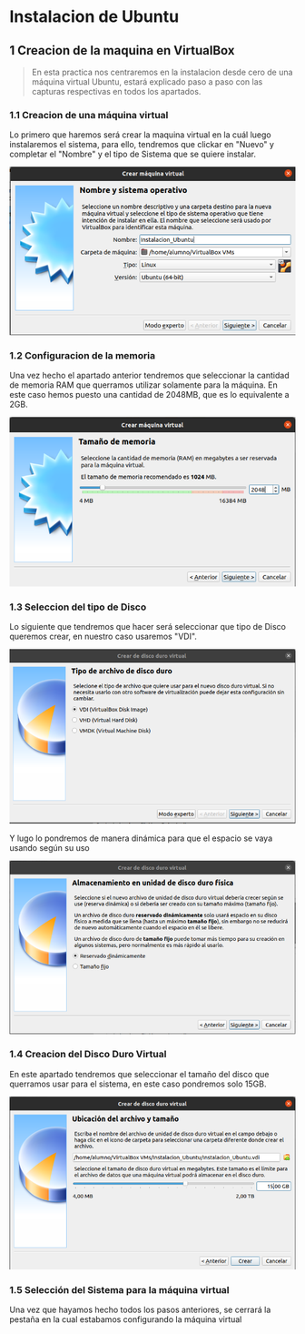 
# Instalacion de Ubuntu

## 1 Creacion de la maquina en VirtualBox
> En esta practica nos centraremos en la instalacion desde cero de una máquina virtual Ubuntu, estará explicado paso a paso con las capturas respectivas en todos los apartados.

### 1.1 Creacion de una máquina virtual

Lo primero que haremos será crear la maquina virtual en la cuál luego instalaremos el sistema, para ello, tendremos que clickar en "Nuevo" y completar el "Nombre" y el tipo de Sistema que se quiere instalar.

![](img/cap1.png)

### 1.2 Configuracion de la memoria

Una vez hecho el apartado anterior tendremos que seleccionar la cantidad de memoria RAM que querramos utilizar solamente para la máquina. En este caso hemos puesto una cantidad de 2048MB, que es lo equivalente a 2GB.

![](img/cap2.png)

### 1.3 Seleccion del tipo de Disco
Lo siguiente que tendremos que hacer será seleccionar que tipo de Disco queremos crear, en nuestro caso usaremos "VDI".

![](img/cap3.png)

Y lugo lo pondremos de manera dinámica para que el espacio se vaya usando según su uso

![](img/cap4.png)

### 1.4 Creacion del Disco Duro Virtual

En este apartado tendremos que seleccionar el tamaño del disco que querramos usar para el sistema, en este caso pondremos solo 15GB.

![](img/cap5.png)

### 1.5 Selección del Sistema para la máquina virtual
Una vez que hayamos hecho todos los pasos anteriores, se cerrará la pestaña en la cual estabamos configurando la máquina virtual